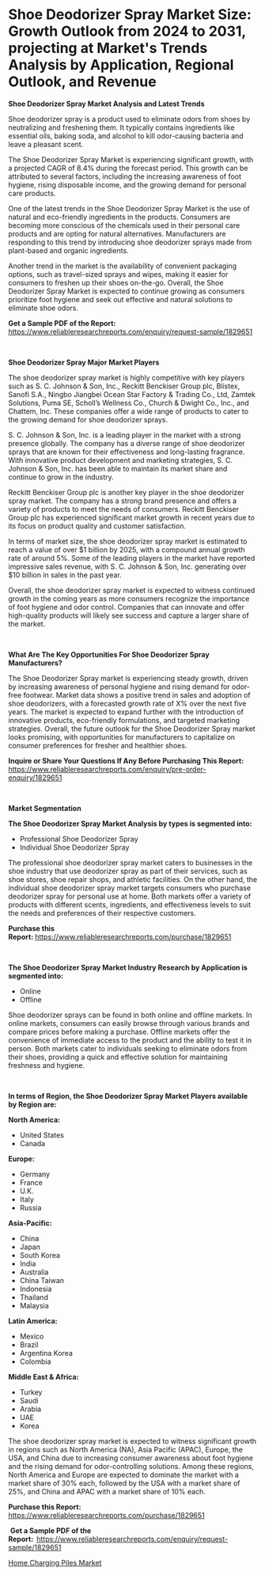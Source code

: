 <p><h1>Shoe Deodorizer Spray Market Size: Growth Outlook from 2024 to 2031, projecting at Market's Trends Analysis by Application, Regional Outlook, and Revenue</h1></p><p><strong>Shoe Deodorizer Spray Market Analysis and Latest Trends</strong></p>
<p><p>Shoe deodorizer spray is a product used to eliminate odors from shoes by neutralizing and freshening them. It typically contains ingredients like essential oils, baking soda, and alcohol to kill odor-causing bacteria and leave a pleasant scent.</p><p>The Shoe Deodorizer Spray Market is experiencing significant growth, with a projected CAGR of 8.4% during the forecast period. This growth can be attributed to several factors, including the increasing awareness of foot hygiene, rising disposable income, and the growing demand for personal care products.</p><p>One of the latest trends in the Shoe Deodorizer Spray Market is the use of natural and eco-friendly ingredients in the products. Consumers are becoming more conscious of the chemicals used in their personal care products and are opting for natural alternatives. Manufacturers are responding to this trend by introducing shoe deodorizer sprays made from plant-based and organic ingredients.</p><p>Another trend in the market is the availability of convenient packaging options, such as travel-sized sprays and wipes, making it easier for consumers to freshen up their shoes on-the-go. Overall, the Shoe Deodorizer Spray Market is expected to continue growing as consumers prioritize foot hygiene and seek out effective and natural solutions to eliminate shoe odors.</p></p>
<p><strong>Get a Sample PDF of the Report:&nbsp;</strong> <a href="https://www.reliableresearchreports.com/enquiry/request-sample/1829651">https://www.reliableresearchreports.com/enquiry/request-sample/1829651</a></p>
<p>&nbsp;</p>
<p><strong>Shoe Deodorizer Spray Major Market Players</strong></p>
<p><p>The shoe deodorizer spray market is highly competitive with key players such as S. C. Johnson & Son, Inc., Reckitt Benckiser Group plc, Blistex, Sanofi S.A., Ningbo Jiangbei Ocean Star Factory & Trading Co., Ltd, Zamtek Solutions, Puma SE, Scholl’s Wellness Co., Church & Dwight Co., Inc., and Chattem, Inc. These companies offer a wide range of products to cater to the growing demand for shoe deodorizer sprays.</p><p>S. C. Johnson & Son, Inc. is a leading player in the market with a strong presence globally. The company has a diverse range of shoe deodorizer sprays that are known for their effectiveness and long-lasting fragrance. With innovative product development and marketing strategies, S. C. Johnson & Son, Inc. has been able to maintain its market share and continue to grow in the industry.</p><p>Reckitt Benckiser Group plc is another key player in the shoe deodorizer spray market. The company has a strong brand presence and offers a variety of products to meet the needs of consumers. Reckitt Benckiser Group plc has experienced significant market growth in recent years due to its focus on product quality and customer satisfaction.</p><p>In terms of market size, the shoe deodorizer spray market is estimated to reach a value of over $1 billion by 2025, with a compound annual growth rate of around 5%. Some of the leading players in the market have reported impressive sales revenue, with S. C. Johnson & Son, Inc. generating over $10 billion in sales in the past year.</p><p>Overall, the shoe deodorizer spray market is expected to witness continued growth in the coming years as more consumers recognize the importance of foot hygiene and odor control. Companies that can innovate and offer high-quality products will likely see success and capture a larger share of the market.</p></p>
<p>&nbsp;</p>
<p><strong>What Are The Key Opportunities For Shoe Deodorizer Spray Manufacturers?</strong></p>
<p><p>The Shoe Deodorizer Spray market is experiencing steady growth, driven by increasing awareness of personal hygiene and rising demand for odor-free footwear. Market data shows a positive trend in sales and adoption of shoe deodorizers, with a forecasted growth rate of X% over the next five years. The market is expected to expand further with the introduction of innovative products, eco-friendly formulations, and targeted marketing strategies. Overall, the future outlook for the Shoe Deodorizer Spray market looks promising, with opportunities for manufacturers to capitalize on consumer preferences for fresher and healthier shoes.</p></p>
<p><strong>Inquire or Share Your Questions If Any Before Purchasing This Report:</strong> <a href="https://www.reliableresearchreports.com/enquiry/pre-order-enquiry/1829651">https://www.reliableresearchreports.com/enquiry/pre-order-enquiry/1829651</a></p>
<p>&nbsp;</p>
<p><strong>Market Segmentation</strong></p>
<p><strong>The Shoe Deodorizer Spray Market Analysis by types is segmented into:</strong></p>
<p><ul><li>Professional Shoe Deodorizer Spray</li><li>Individual Shoe Deodorizer Spray</li></ul></p>
<p><p>The professional shoe deodorizer spray market caters to businesses in the shoe industry that use deodorizer spray as part of their services, such as shoe stores, shoe repair shops, and athletic facilities. On the other hand, the individual shoe deodorizer spray market targets consumers who purchase deodorizer spray for personal use at home. Both markets offer a variety of products with different scents, ingredients, and effectiveness levels to suit the needs and preferences of their respective customers.</p></p>
<p><strong>Purchase this Report:&nbsp;</strong><a href="https://www.reliableresearchreports.com/purchase/1829651">https://www.reliableresearchreports.com/purchase/1829651</a></p>
<p>&nbsp;</p>
<p><strong>The Shoe Deodorizer Spray Market Industry Research by Application is segmented into:</strong></p>
<p><ul><li>Online</li><li>Offline</li></ul></p>
<p><p>Shoe deodorizer sprays can be found in both online and offline markets. In online markets, consumers can easily browse through various brands and compare prices before making a purchase. Offline markets offer the convenience of immediate access to the product and the ability to test it in person. Both markets cater to individuals seeking to eliminate odors from their shoes, providing a quick and effective solution for maintaining freshness and hygiene.</p></p>
<p>&nbsp;</p>
<p><strong>In terms of Region, the Shoe Deodorizer Spray Market Players available by Region are:</strong></p>
<p>
    <p> <strong> North America: </strong>
        <ul>
            <li>United States</li>
            <li>Canada</li>
        </ul>
        </p> 
    <p> <strong> Europe: </strong>
        <ul>
            <li>Germany</li>
            <li>France</li>
            <li>U.K.</li>
            <li>Italy</li>
            <li>Russia</li>
        </ul>
        </p> 
    <p> <strong> Asia-Pacific: </strong>
        <ul>
            <li>China</li>
            <li>Japan</li>
            <li>South Korea</li>
            <li>India</li>
            <li>Australia</li>
            <li>China Taiwan</li>
            <li>Indonesia</li>
            <li>Thailand</li>
            <li>Malaysia</li>
        </ul>
        </p> 
    <p> <strong> Latin America: </strong>
        <ul>
            <li>Mexico</li>
            <li>Brazil</li>
            <li>Argentina Korea</li>
            <li>Colombia</li>
        </ul>
        </p> 
    <p> <strong> Middle East & Africa: </strong>
        <ul>
            <li>Turkey</li>
            <li>Saudi</li>
            <li>Arabia</li>
            <li>UAE</li>
            <li>Korea</li>
        </ul>
    </p>
    </p>
<p><p>The shoe deodorizer spray market is expected to witness significant growth in regions such as North America (NA), Asia Pacific (APAC), Europe, the USA, and China due to increasing consumer awareness about foot hygiene and the rising demand for odor-controlling solutions. Among these regions, North America and Europe are expected to dominate the market with a market share of 30% each, followed by the USA with a market share of 25%, and China and APAC with a market share of 10% each.</p></p>
<p><strong>Purchase this Report: </strong><a href="https://www.reliableresearchreports.com/purchase/1829651">https://www.reliableresearchreports.com/purchase/1829651</a></p>
<p>&nbsp;<strong>Get a Sample PDF of the Report:&nbsp;&nbsp;</strong><a href="https://www.reliableresearchreports.com/enquiry/request-sample/1829651">https://www.reliableresearchreports.com/enquiry/request-sample/1829651</a></p>
<p><strong></strong></p>
<p><p><a href="https://shimmer-gardenia-37a.notion.site/Home-Charging-Piles-Market-Size-Market-Share-and-Global-Market-Analysis-Report-2024-2031-d1092ac166ad4130a9ed1374355c9999">Home Charging Piles Market</a></p></p>